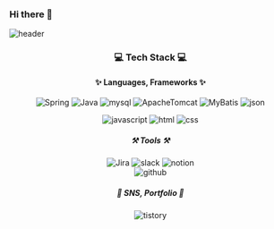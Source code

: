 ### Hi there 👋

![header](https://capsule-render.vercel.app/api?type=Waving&color=auto&height=300&section=header&text=Junghyun's%20Github&fontSize=90&fontColor=ffffff)

<div align="center">

### 💻 Tech Stack 💻

#### ✨ Languages, Frameworks ✨
![Spring](https://img.shields.io/badge/Spring-6DB33F?style=for-the-badge&logo=Spring&logoColor=white)
![Java](https://img.shields.io/badge/Java-007396?style=for-the-badge&logo=Java&logoColor=white)
![mysql](https://img.shields.io/badge/MySQL-4479A1?style=for-the-badge&logo=MySQL&logoColor=white)
![ApacheTomcat](https://img.shields.io/badge/ApacheTomcat-F8DC75?style=for-the-badge&logo=ApacheTomcat&logoColor=white)
![MyBatis](https://img.shields.io/badge/MyBatis-000000?style=for-the-badge&logo=MyBatis&logoColor=white)
![json](https://img.shields.io/badge/json-000000?style=for-the-badge&logo=json&logoColor=white)

![javascript](https://img.shields.io/badge/JavaScript-F7DF1E?style=for-the-badge&logo=JavaScript&logoColor=white)
![html](https://img.shields.io/badge/HTML5-E34F26?style=for-the-badge&logo=HTML5&logoColor=white)
![css](https://img.shields.io/badge/CSS3-1572B6?style=for-the-badge&logo=CSS3&logoColor=white)

##### ⚒ Tools ⚒
![Jira](https://img.shields.io/badge/Jira-0052CC?style=for-the-badge&logo=Jira&logoColor=white)
![slack](https://img.shields.io/badge/slack-4a154b?style=for-the-badge&logo=slack&4a154b=white)
![notion](https://img.shields.io/badge/Notion-000000?style=for-the-badge&logo=Notion&4a154b=white)  
![github](https://img.shields.io/badge/GitHub-181717?style=for-the-badge&logo=GitHub&181717=white)

##### 🎨 SNS, Portfolio 🎨
![tistory](https://img.shields.io/badge/Tistory-000000?style=for-the-badge&logo=tistory&logoColor=white)

</div>

<!--
**junghyun-jacky/junghyun-jacky** is a ✨ _special_ ✨ repository because its `README.md` (this file) appears on your GitHub profile.

Here are some ideas to get you started:

- 🔭 I’m currently working on ...
- 🌱 I’m currently learning ...
- 👯 I’m looking to collaborate on ...
- 🤔 I’m looking for help with ...
- 💬 Ask me about ...
- 📫 How to reach me: ...
- 😄 Pronouns: ...
- ⚡ Fun fact: ...
-->
